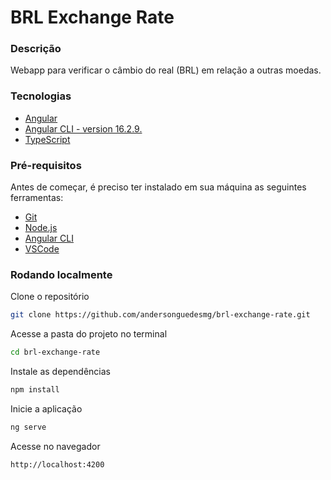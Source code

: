 # BRL Exchange Rate

### Descrição

Webapp para verificar o câmbio do real (BRL) em relação a outras moedas.

### Tecnologias

- [Angular](https://angular.io/)
- [Angular CLI - version 16.2.9.](https://github.com/angular/angular-cli)
- [TypeScript](https://www.typescriptlang.org/)

### Pré-requisitos

Antes de começar, é preciso ter instalado em sua máquina as seguintes ferramentas:

- [Git](https://git-scm.com)
- [Node.js](https://nodejs.org/en/)
- [Angular CLI](https://angular.io/cli)
- [VSCode](https://code.visualstudio.com/)

### Rodando localmente

Clone o repositório

```bash
git clone https://github.com/andersonguedesmg/brl-exchange-rate.git
```

Acesse a pasta do projeto no terminal

```bash
cd brl-exchange-rate
```

Instale as dependências

```bash
npm install
```

Inicie a aplicação

```bash
ng serve
```

Acesse no navegador

```bash
http://localhost:4200
```
